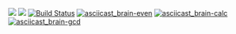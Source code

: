 <a href="https://codeclimate.com/github/codeclimate/codeclimate/maintainability"><img src="https://api.codeclimate.com/v1/badges/a99a88d28ad37a79dbf6/maintainability" /></a>
<a href="https://codeclimate.com/github/codeclimate/codeclimate/test_coverage"><img src="https://api.codeclimate.com/v1/badges/a99a88d28ad37a79dbf6/test_coverage" /></a>
[![Build Status](https://travis-ci.org/travis-ci/docs-travis-ci-com.svg?branch=master)](https://travis-ci.org/travis-ci/docs-travis-ci-com)
[![asciicast_brain-even](https://asciinema.org/a/Ob6z1szSQckRtJ5iOVTIHMx5Q.png)](https://asciinema.org/a/Ob6z1szSQckRtJ5iOVTIHMx5Q)
[![asciicast_brain-calc](https://asciinema.org/a/fMq9mn3TcNgZnJjjguZywnVAQ.png)](https://asciinema.org/a/fMq9mn3TcNgZnJjjguZywnVAQ)
[![asciicast_brain-gcd](https://asciinema.org/a/b0UIxVYwEaekRsMoiii1P7coM.png)](https://asciinema.org/a/b0UIxVYwEaekRsMoiii1P7coM)
